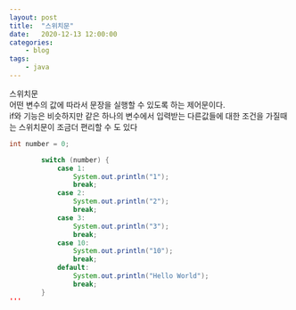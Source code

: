 ```yaml
---
layout: post
title:	"스위치문"
date:	2020-12-13 12:00:00
categories:
    - blog
tags:
    - java
---
```

스위치문   
어떤 변수의 값에 따라서 문장을 실행할 수 있도록 하는 제어문이다.   
if와 기능은 비슷하지만 같은 하나의 변수에서 입력받는 다른값들에 대한 조건을 가질때는 스위치문이 조금더 편리할 수 도 있다  

```java
int number = 0;

        switch (number) {
            case 1:
                System.out.println("1");
                break;
            case 2:
                System.out.println("2");
                break;
            case 3:
                System.out.println("3");
                break;
            case 10:
                System.out.println("10");
                break;
            default:
                System.out.println("Hello World");
                break;
        }
'''

 
